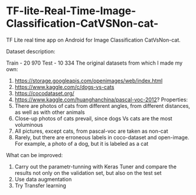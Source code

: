 # TF-lite-Real-Time-Image-Classification-CatVSNon-cat-

TF Lite real time app on Android for Image Classification CatVsNon-cat.

Dataset description:

Train - 20 970
Test - 10 334
The original datasets from which I made my own:
1) https://storage.googleapis.com/openimages/web/index.html
2) https://www.kaggle.com/c/dogs-vs-cats
3) https://cocodataset.org/
4) https://www.kaggle.com/huanghanchina/pascal-voc-2012?
Properties:
1) There are photos of cats from different angles, from different distances, as well as with other animals
2) Close-up photos of cats prevail, since dogs Vs cats are the most voluminous
3) All pictures, except cats, from pascal-voc are taken as non-cat
4) Rarely, but there are erroneous labels in coco-dataset and open-image. For example, a photo of a dog, but it is labeled as a cat


What can be improved:

1) Carry out the parametr-tunning with Keras Tuner and compare the results not only on the validation set, but also on the test set
2) Use data augmentation
3) Try Transfer learning
